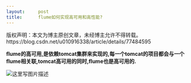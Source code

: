 ```yaml
---
layout:     post
title:      flume如何实现高可用和高性能?
---
```

<div id="article_content" class="article_content clearfix csdn-tracking-statistics" data-pid="blog" data-mod="popu_307" data-dsm="post">
								<div class="article-copyright">
					版权声明：本文为博主原创文章，未经博主允许不得转载。					https://blog.csdn.net/u010916338/article/details/77484595				</div>
								            <div id="content_views" class="markdown_views prism-atom-one-dark">
							<!-- flowchart 箭头图标 勿删 -->
							<svg xmlns="http://www.w3.org/2000/svg" style="display: none;"><path stroke-linecap="round" d="M5,0 0,2.5 5,5z" id="raphael-marker-block" style="-webkit-tap-highlight-color: rgba(0, 0, 0, 0);"></path></svg>
							<p><strong>flume的高可用,是依赖tomcat集群来实现的,每一个tomcat的项目都会与一个flume相关联,tomcat高可用的同时,flume也是高可用的.</strong></p>

<p><img src="https://img-blog.csdn.net/20170822194351913?watermark/2/text/aHR0cDovL2Jsb2cuY3Nkbi5uZXQvdTAxMDkxNjMzOA==/font/5a6L5L2T/fontsize/400/fill/I0JBQkFCMA==/dissolve/70/gravity/SouthEast" alt="这里写图片描述" title=""></p>            </div>
						<link href="https://csdnimg.cn/release/phoenix/mdeditor/markdown_views-9e5741c4b9.css" rel="stylesheet">
                </div>